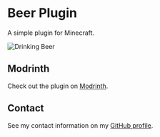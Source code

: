 # Beer Plugin

A simple plugin for Minecraft.

![Drinking Beer](https://cdn.modrinth.com/data/Bu7SEJjq/images/ed57bc9a3fd23ca1165cee5dd3f70b06e4683f24.gif)

## Modrinth

Check out the plugin on [Modrinth](https://modrinth.com/plugin/simple-beer).

## Contact

See my contact information on my [GitHub profile](https://github.com/bernardodangelo).
